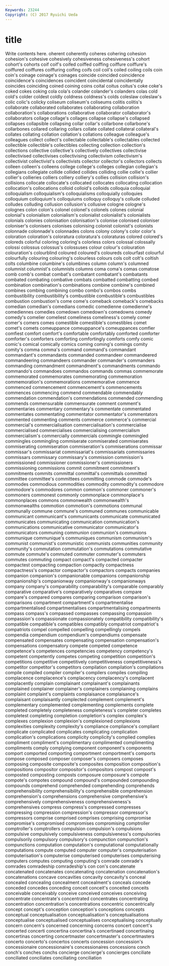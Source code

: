 ```yaml
---
Keywords: 23244 
Copyright: (C) 2017 Ryuichi Ueda
---
```


# title

Write contents here.
oherent
coherently coheres cohering cohesion cohesion's cohesive cohesively cohesiveness cohesiveness's cohort
cohort's cohorts coif coif's coifed coiffed coiffing coiffure coiffure's coiffured
coiffures coiffuring coifing coifs coil coil's coiled coiling coils coin
coin's coinage coinage's coinages coincide coincided coincidence coincidence's coincidences coincident
coincidental coincidentally coincides coinciding coined coining coins coital coitus coitus's
coke coke's coked cokes coking cola cola's colander colander's colanders
colas cold cold's colder coldest coldly coldness coldness's colds coleslaw
coleslaw's colic colic's colicky coliseum coliseum's coliseums colitis colitis's collaborate
collaborated collaborates collaborating collaboration collaboration's collaborations collaborative collaborator collaborator's collaborators
collage collage's collages collapse collapse's collapsed collapses collapsible collapsing collar
collar's collarbone collarbone's collarbones collared collaring collars collate collated collateral
collateral's collates collating collation collation's collations colleague colleague's colleagues collect
collect's collectable collectable's collectables collected collectible collectible's collectibles collecting collection
collection's collections collective collective's collectively collectives collectivise collectivised collectivises collectivising
collectivism collectivism's collectivist collectivist's collectivists collector collector's collectors collects colleen
colleen's colleens college college's colleges collegian collegian's collegians collegiate collide
collided collides colliding collie collie's collier collier's collieries colliers colliery
colliery's collies collision collision's collisions collocate collocate's collocated collocates collocating
collocation collocation's collocations colloid colloid's colloids colloquia colloquial colloquialism colloquialism's
colloquialisms colloquially colloquies colloquium colloquium's colloquiums colloquy colloquy's collude colluded
colludes colluding collusion collusion's collusive cologne cologne's colognes colon colon's
colonel colonel's colonels colones colonial colonial's colonialism colonialism's colonialist colonialist's
colonialists colonials colonies colonisation colonisation's colonise colonised coloniser coloniser's colonisers
colonises colonising colonist colonist's colonists colonnade colonnade's colonnades colons colony
colony's color color's coloration coloration's coloratura coloratura's coloraturas colored colored's
coloreds colorful coloring coloring's colorless colors colossal colossally colossi colossus
colossus's colossuses colour colour's colouration colouration's colourblind coloured coloured's coloureds
colourfast colourful colourfully colouring colouring's colourless colours cols colt colt's
coltish colts columbine columbine's columbines column column's columned columnist columnist's
columnists columns coma coma's comas comatose comb comb's combat combat's
combatant combatant's combatants combated combating combative combats combatted combatting combed
combination combination's combinations combine combine's combined combines combing combining combo
combo's combos combs combustibility combustibility's combustible combustible's combustibles combustion combustion's
come come's comeback comeback's comebacks comedian comedian's comedians comedic comedienne
comedienne's comediennes comedies comedown comedown's comedowns comedy comedy's comelier comeliest
comeliness comeliness's comely comer comer's comers comes comestible comestible's comestibles
comet comet's comets comeuppance comeuppance's comeuppances comfier comfiest comfort comfort's
comfortable comfortably comforted comforter comforter's comforters comforting comfortingly comforts comfy
comic comic's comical comically comics coming coming's comings comity comity's
comma comma's command command's commandant commandant's commandants commanded commandeer commandeered
commandeering commandeers commander commander's commanders commanding commandment commandment's commandments commando
commando's commandoes commandos commands commas commemorate commemorated commemorates commemorating commemoration
commemoration's commemorations commemorative commence commenced commencement commencement's commencements commences commencing
commend commendable commendably commendation commendation's commendations commended commending commends commensurable
commensurate comment comment's commentaries commentary commentary's commentate commentated commentates commentating
commentator commentator's commentators commented commenting comments commerce commerce's commercial commercial's
commercialisation commercialisation's commercialise commercialised commercialises commercialising commercialism commercialism's commercially commercials
commingle commingled commingles commingling commiserate commiserated commiserates commiserating commiseration commiseration's
commiserations commissar commissar's commissariat commissariat's commissariats commissaries commissars commissary commissary's
commission commission's commissioned commissioner commissioner's commissioners commissioning commissions commit commitment
commitment's commitments commits committal committal's committals committed committee committee's committees
committing commode commode's commodes commodious commodities commodity commodity's commodore commodore's
commodores common common's commoner commoner's commoners commonest commonly commonplace commonplace's
commonplaces commons commonwealth commonwealth's commonwealths commotion commotion's commotions communal communally
commune commune's communed communes communicable communicant communicant's communicants communicate communicated
communicates communicating communication communication's communications communicative communicator communicator's communicators communing
communion communion's communions communique communique's communiques communism communism's communist communist's
communistic communists communities community community's commutation commutation's commutations commutative commute
commute's commuted commuter commuter's commuters commutes commuting compact compact's compacted
compacter compactest compacting compaction compactly compactness compactness's compactor compactor's compactors
compacts companies companion companion's companionable companions companionship companionship's companionway companionway's
companionways company company's comparability comparability's comparable comparably comparative comparative's comparatively
comparatives compare compare's compared compares comparing comparison comparison's comparisons compartment
compartment's compartmentalise compartmentalised compartmentalises compartmentalising compartments compass compass's compassed compasses
compassing compassion compassion's compassionate compassionately compatibility compatibility's compatible compatible's compatibles
compatibly compatriot compatriot's compatriots compel compelled compelling compellingly compels compendia
compendium compendium's compendiums compensate compensated compensates compensating compensation compensation's compensations
compensatory compete competed competence competence's competences competencies competency competency's competent
competently competes competing competition competition's competitions competitive competitively competitiveness competitiveness's
competitor competitor's competitors compilation compilation's compilations compile compiled compiler compiler's
compilers compiles compiling complacence complacence's complacency complacency's complacent complacently complain
complainant complainant's complainants complained complainer complainer's complainers complaining complains complaint
complaint's complaints complaisance complaisance's complaisant complaisantly complected complement complement's complementary
complemented complementing complements complete completed completely completeness completeness's completer completes
completest completing completion completion's complex complex's complexes complexion complexion's complexioned
complexions complexities complexity complexity's compliance compliance's compliant complicate complicated complicates
complicating complication complication's complications complicity complicity's complied complies compliment compliment's
complimentary complimented complimenting compliments comply complying component component's components comport
comported comporting comportment comportment's comports compose composed composer composer's composers
composes composing composite composite's composites composition composition's compositions compositor compositor's
compositors compost compost's composted composting composts composure composure's compote compote's
compotes compound compound's compounded compounding compounds comprehend comprehended comprehending comprehends
comprehensibility comprehensibility's comprehensible comprehension comprehension's comprehensions comprehensive comprehensive's comprehensively comprehensiveness
comprehensiveness's comprehensives compress compress's compressed compresses compressing compression compression's compressor
compressor's compressors comprise comprised comprises comprising compromise compromise's compromised compromises
compromising comptroller comptroller's comptrollers compulsion compulsion's compulsions compulsive compulsively compulsiveness
compulsiveness's compulsories compulsorily compulsory compulsory's compunction compunction's compunctions computation computation's
computational computationally computations compute computed computer computer's computerisation computerisation's computerise
computerised computerises computerising computers computes computing computing's comrade comrade's comrades
comradeship comradeship's con con's concatenate concatenated concatenates concatenating concatenation concatenation's
concatenations concave concavities concavity concavity's conceal concealed concealing concealment concealment's
conceals concede conceded concedes conceding conceit conceit's conceited conceits conceivable
conceivably conceive conceived conceives conceiving concentrate concentrate's concentrated concentrates concentrating
concentration concentration's concentrations concentric concentrically concept concept's conception conception's conceptions
concepts conceptual conceptualisation conceptualisation's conceptualisations conceptualise conceptualised conceptualises conceptualising conceptually
concern concern's concerned concerning concerns concert concert's concerted concerti concertina
concertina's concertinaed concertinaing concertinas concerting concertmaster concertmaster's concertmasters concerto concerto's
concertos concerts concession concession's concessionaire concessionaire's concessionaires concessions conch conch's
conches conchs concierge concierge's concierges conciliate conciliated conciliates conciliating conciliation
